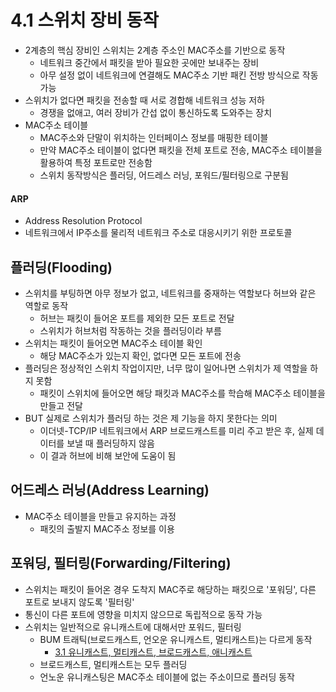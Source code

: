 # 4.1 스위치 장비 동작
- 2계층의 핵심 장비인 스위치는 2계층 주소인 MAC주소를 기반으로 동작
	- 네트워크 중간에서 패킷을 받아 필요한 곳에만 보내주는 장비
	- 아무 설정 없이 네트워크에 연결해도 MAC주소 기반 패킨 전방 방식으로 작동 가능
- 스위치가 없다면 패킷을 전송할 때 서로 경합해 네트워크 성능 저하
	- 경쟁을 없애고, 여러 장비가 간섭 없이 통신하도록 도와주는 장치
- MAC주소 테이블
	- MAC주소와 단말이 위치하는 인터페이스 정보를 매핑한 테이블
	- 만약 MAC주소 테이블이 없다면 패킷을 전체 포트로 전송, MAC주소 테이블을 활용하여 특정 포트로만 전송함
	- 스위치 동작방식은 플러딩, 어드레스 러닝, 포워드/필터링으로 구분됨

#### ARP
- Address Resolution Protocol
- 네트워크에서 IP주소를 물리적 네트워크 주소로 대응시키기 위한 프로토콜

## 플러딩(Flooding)
- 스위치를 부팅하면 아무 정보가 없고, 네트워크를 중재하는 역할보다 허브와 같은 역할로 동작
	- 허브는 패킷이 들어온 포트를 제외한 모든 포트로 전달
	- 스위치가 허브처럼 작동하는 것을 플러딩이라 부름
- 스위치는 패킷이 들어오면 MAC주소 테이블 확인
	- 해당 MAC주소가 있는지 확인, 없다면 모든 포트에 전송
- 플러딩은 정상적인 스위치 작업이지만, 너무 많이 일어나면 스위치가 제 역할을 하지 못함
	- 패킷이 스위치에 들어오면 해당 패킷과 MAC주소를 학습해 MAC주소 테이블을 만들고 전달 
- BUT 실제로 스위치가 플러딩 하는 것은 제 기능을 하지 못한다는 의미
	- 이더넷-TCP/IP 네트워크에서 ARP 브로드캐스트를 미리 주고 받은 후, 실제 데이터를 보낼 때 플러딩하지 않음
	- 이 결과 허브에 비해 보안에 도움이 됨

## 어드레스 러닝(Address Learning)
- MAC주소 테이블을 만들고 유지하는 과정
	- 패킷의 출발지 MAC주소 정보를 이용

## 포워딩, 필터링(Forwarding/Filtering)
- 스위치는 패킷이 들어온 경우 도착지 MAC주로 해당하는 패킷으로 '포워딩', 다른 포트로 보내지 않도록 '필터링'
- 통신이 다른 포트에 영향을 미치지 않으므로 독립적으로 동작 가능
- 스위치는 일반적으로 유니캐스트에 대해서만 포워드, 필터링
	- BUM 트래틱(브로드캐스트, 언오운 유니캐스트, 멀티캐스트)는 다르게 동작
		- [3.1 유니캐스트, 멀티캐스트, 브로드캐스트, 애니캐스트](../03장/3.1%20유니캐스트,%20멀티캐스트,%20브로드캐스트,%20애니캐스트.md)
	- 브로드캐스트, 멀티캐스트는 모두 플러딩
	- 언노운 유니캐스팅은 MAC주소 테이블에 없는 주소이므로 플러딩 동작